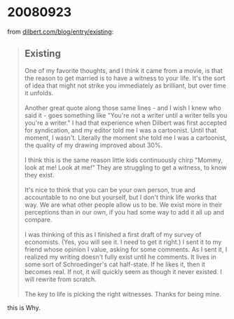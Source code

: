# 20080923

from [dilbert.com/blog/entry/existing](https://web.archive.org/web/20080911151116/http://dilbert.com/blog/entry/existing/):

> ## Existing
>
> One of my favorite thoughts, and I think it came from a movie, is that the reason to get married is to have a witness to your life. It's the sort of idea that might not strike you immediately as brilliant, but over time it unfolds.\
> \
> Another great quote along those same lines - and I wish I knew who said it - goes something like "You're not a writer until a writer tells you you're a writer." I had that experience when Dilbert was first accepted for syndication, and my editor told me I was a cartoonist. Until that moment, I wasn't. Literally the moment she told me I was a cartoonist, the quality of my drawing improved about 30%.\
> \
> I think this is the same reason little kids continuously chirp "Mommy, look at me! Look at me!" They are struggling to get a witness, to know they exist.\
> \
> It's nice to think that you can be your own person, true and accountable to no one but yourself, but I don't think life works that way. We are what other people allow us to be. We exist more in their perceptions than in our own, if you had some way to add it all up and compare.\
> \
> I was thinking of this as I finished a first draft of my survey of economists. (Yes, you will see it. I need to get it right.) I sent it to my friend whose opinion I value, asking for some comments.  As I sent it, I realized my writing doesn't fully exist until he comments. It lives in some sort of Schroedinger's cat half-state. If he likes it, then it becomes real. If not, it will quickly seem as though it never existed. I will rewrite from scratch.\
> \
> The key to life is picking the right witnesses. Thanks for being mine.

this is Why.
